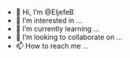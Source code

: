 - 👋 Hi, I’m @EljefeB
- 👀 I’m interested in ...
- 🌱 I’m currently learning ...
- 💞️ I’m looking to collaborate on ...
- 📫 How to reach me ...

<!---
EljefeB/EljefeB is a ✨ special ✨ repository because its `README.md` (this file) appears on your GitHub profile.
You can click the Preview link to take a look at your changes.
--->
